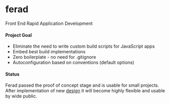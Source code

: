 # ferad
Front End Rapid Application Development

#### Project Goal
* Eliminate the need to write custom build scripts for JavaScript apps
* Embed best build implementations
* Zero boilerplate - no need for .gitignore
* Autoconfiguration based on conventions (default options)

#### Status
Ferad passed the proof of concept stage and is usable for small projects.
After implementation of new [design](https://github.com/tserdyuk/ferad/wiki/Design-2.0)
it will become highly flexible and usable by wide public.

